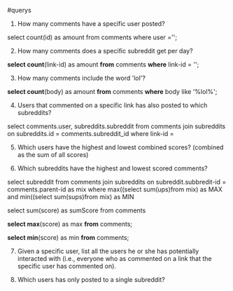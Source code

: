 #querys
1. How many comments have a specific user posted? <!--Wie sieht man welcher user den Kommentar geschrieben hat?-->

select count(id) as amount from comments where user ='';

2. How many comments does a specific subreddit get per day? <!--pro Tag??!-->


**select count**(link-id) as amount **from** comments **where** link-id = ''; 


3. How many comments include the word 'lol'?


**select count**(body) as amount **from** comments **where** body like '%lol%';


4. Users that commented on a specific link has also posted to which subreddits?

select comments.user, subreddits.subreddit from comments join subreddits on subreddits.id = comments.subreddit_id where link-id = 

5. Which users have the highest and lowest combined scores? (combined as the sum of all
scores)

6. Which subreddits have the highest and lowest scored comments?


select subreddit from comments join subreddits on subreddit.subbredit-id = comments.parent-id as mix where max((select sum(ups)from mix) as MAX and min((select sum(sups)from mix) as MIN 

select sum(score) as sumScore from comments

**select max**(score) as max **from** comments; 


**select min**(score) as min **from** comments;


7. Given a specific user, list all the users he or she has potentially interacted with (i.e., everyone
who as commented on a link that the specific user has commented on).


8. Which users has only posted to a single subreddit?


